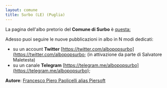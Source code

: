 ```yaml
---
layout: comune
title: Surbo (LE) (Puglia)
---
```


La pagina dell'albo pretorio del **Comune di Surbo** è [questa:](http://albo.parsec326.it/AlboPretorio/Default.aspx?cod=l011)

Adesso puoi seguire le nuove pubblicazioni in albo in N modi dedicati:

* su un account **Twitter** [https://twitter.com/albopopsurbo](https://twitter.com/albopopsurbo; (in attivazione da parte di Salvatore Maletesta)
* su un canale **Telegram** [https://telegram.me/albopopsurbo](https://telegram.me/albopopsurbo);


**Autore**: [Francesco Piero Paolicelli alias Piersoft](https://twitter.com/Piersoft)

